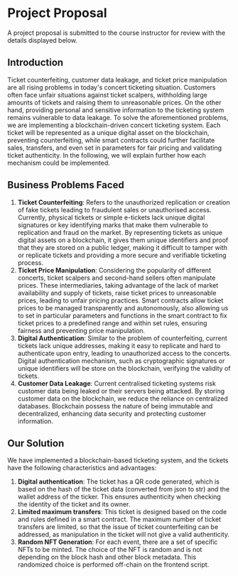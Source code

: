 # Project Proposal

A project proposal is submitted to the course instructor for review with the details displayed below. 

## Introduction

Ticket counterfeiting, customer data leakage, and ticket price manipulation are all rising problems in today's concert ticketing situation. Customers often face unfair situations against ticket scalpers, withholding large amounts of tickets and raising them to unreasonable prices. On the other hand, providing personal and sensitive information to the ticketing system remains vulnerable to data leakage. To solve the aforementioned problems, we are implementing a blockchain-driven concert ticketing system. Each ticket will be represented as a unique digital asset on the blockchain, preventing counterfeiting, while smart contracts could further facilitate sales, transfers, and even set in parameters for fair pricing and validating ticket authenticity. In the following, we will explain further how each mechanism could be implemented.

## Business Problems Faced

1. **Ticket Counterfeiting**: Refers to the unauthorized replication or creation of fake tickets leading to fraudulent sales or unauthorised access. Currently, physical tickets or simple e-tickets lack unique digital signatures or key identifying marks that make them vulnerable to replication and fraud on the market. By representing tickets as unique digital assets on a blockchain, it gives them unique identifiers and proof that they are stored on a public ledger, making it difficult to tamper with or replicate tickets and providing a more secure and verifiable ticketing process.
2. **Ticket Price Manipulation**: Considering the popularity of different concerts, ticket scalpers and second-hand sellers often manipulate prices. These intermediaries, taking advantage of the lack of market availability and supply of tickets, raise ticket prices to unreasonable prices, leading to unfair pricing practices. Smart contracts allow ticket prices to be managed transparently and autonomously, also allowing us to set in particular parameters and functions in the smart contract to fix ticket prices to a predefined range and within set rules, ensuring fairness and preventing price manipulation.
3. **Digital Authentication**: Similar to the problem of counterfeiting, current tickets lack unique addresses, making it easy to replicate and hard to authenticate upon entry, leading to unauthorized access to the concerts. Digital authentication mechanism, such as cryptographic signatures or unique identifiers will be store on the blockchain, verifying the validity of tickets. 
4. **Customer Data Leakage**: Current centralised ticketing systems risk customer data being leaked or their servers being attacked. By storing customer data on the blockchain, we reduce the reliance on centralized databases. Blockchain possess the nature of being immutable and decentralized, enhancing data security and protecting customer information.

## Our Solution
We have implemented a blockchain-based ticketing system, and the tickets have the following characteristics and advantages: 
1. **Digital authentication**: The ticket has a QR code generated, which is based on the hash of the ticket data (converted from json to str) and the wallet address of the ticker. This ensures authenticity when checking the identity of the ticket and its owner. 
2. **Limited maximum transfers**: This ticket is designed based on the code and rules defined in a smart contract. The maximum number of ticket transfers are limited, so that the issue of ticket counterfeiting can be addressed, as manipulation in the ticket will not give a valid authenticity. 
3. **Random NFT Generation**: For each event, there are a set of specific NFTs to be minted. The choice of the NFT is random and is not depending on the block hash and other block metadata. This randomized choice is performed off-chain on the frontend script. 
